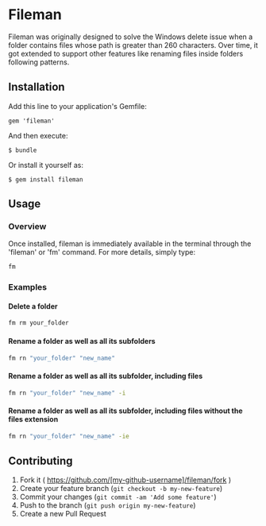 # Fileman

Fileman was originally designed to solve the Windows delete issue when a folder contains files whose path is greater than 260 characters. Over time, it got extended to support other features like renaming files inside folders following patterns.

## Installation

Add this line to your application's Gemfile:

    gem 'fileman'

And then execute:

    $ bundle

Or install it yourself as:

    $ gem install fileman

## Usage
### Overview 
Once installed, fileman is immediately available in the terminal through the 'fileman' or 'fm' command. For more details, simply type:
```sh
fm
```
### Examples
#### Delete a folder
```sh
fm rm your_folder
```
#### Rename a folder as well as all its subfolders
```sh
fm rn "your_folder" "new_name"
```
#### Rename a folder as well as all its subfolder, including files
```sh
fm rn "your_folder" "new_name" -i
```
#### Rename a folder as well as all its subfolder, including files without the files extension
```sh
fm rn "your_folder" "new_name" -ie
```

## Contributing

1. Fork it ( https://github.com/[my-github-username]/fileman/fork )
2. Create your feature branch (`git checkout -b my-new-feature`)
3. Commit your changes (`git commit -am 'Add some feature'`)
4. Push to the branch (`git push origin my-new-feature`)
5. Create a new Pull Request
